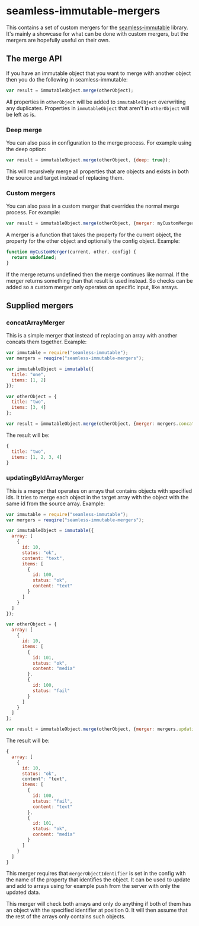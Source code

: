 seamless-immutable-mergers
==========================
This contains a set of custom mergers for the [seamless-immutable](https://github.com/rtfeldman/seamless-immutable) library. It's mainly a showcase for what can be done with custom mergers, but the mergers are hopefully useful on their own.

## The merge API
If you have an immutable object that you want to merge with another object then you do the following in seamless-immutable:

```javascript
var result = immutableObject.merge(otherObject);
```

All properties in `otherObject` will be added to `immutableObject` overwriting any duplicates. Properties in
`immutableObject` that aren't in `otherObject` will be left as is.

### Deep merge
You can also pass in configuration to the merge process. For example using the deep option:

```javascript
var result = immutableObject.merge(otherObject, {deep: true});
```

This will recursively merge all properties that are objects and exists in both the source and target instead of replacing them.

### Custom mergers
You can also pass in a custom merger that overrides the normal merge process. For example:

```javascript
var result = immutableObject.merge(otherObject, {merger: myCustomMerger});
```

A merger is a function that takes the property for the current object, the property for the other object and optionally the config object. Example:

```javascript
function myCustomMerger(current, other, config) {
  return undefined;
}
```

If the merge returns undefined then the merge continues like normal. If the merger returns something than that result is used instead. So checks can be added so a custom merger only operates on specific input, like arrays.

## Supplied mergers
### concatArrayMerger
This is a simple merger that instead of replacing an array with another concats them together. Example:

```javascript
var immutable = require("seamless-immutable");
var mergers = reuqire("seamless-immutable-mergers");

var immutableObject = immutable({
  title: "one",
  items: [1, 2]
});

var otherObject = {
  title: "two",
  items: [3, 4]
};

var result = immutableObject.merge(otherObject, {merger: mergers.concatArrayMerger});
```

The result will be:
```javascript
{
  title: "two",
  items: [1, 2, 3, 4]
}
```

### updatingByIdArrayMerger
This is a merger that operates on arrays that contains objects with specified ids. It tries to merge each object in the target array with the object with the same id from the source array. Example:

```javascript
var immutable = require("seamless-immutable");
var mergers = reuqire("seamless-immutable-mergers");

var immutableObject = immutable({
  array: [
    {
      id: 10,
      status: "ok",
      content: "text",
      items: [
        {
          id: 100,
          status: "ok",
          content: "text"
        }
      ]
    }
  ]
});

var otherObject = {
  array: [
    {
      id: 10,
      items: [
        {
          id: 101,
          status: "ok",
          content: "media"
        },
        {
          id: 100,
          status: "fail"
        }
      ]
    }
  ]
};

var result = immutableObject.merge(otherObject, {merger: mergers.updatingByIdArrayMerger, mergerObjectIdentifier: "id"});
```

The result will be:
```javascript
{
  array: [
    {
      id: 10,
      status: "ok",
      content": "text",
      items: [
        {
          id: 100,
          status: "fail",
          content: "text"
        },
        {
          id: 101,
          status: "ok",
          content: "media"
        }
      ]
    }
  ]
}
```

This merger requires that `mergerObjectIdentifier` is set in the config with the name of the property that identifies the object.
It can be used to update and add to arrays using for example push from the server with only the updated data.

This merger will check both arrays and only do anything if both of them has an object with the specified identifier at position 0. It will then assume that the rest of the arrays only contains such objects.


